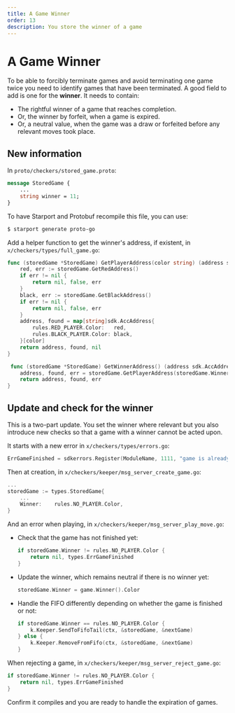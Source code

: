 ```yaml
---
title: A Game Winner
order: 13
description: You store the winner of a game
---
```


# A Game Winner

To be able to forcibly terminate games and avoid terminating one game twice you need to identify games that have been terminated. A good field to add is one for the **winner**. It needs to contain:

* The rightful winner of a game that reaches completion.
* Or, the winner by forfeit, when a game is expired.
* Or, a neutral value, when the game was a draw or forfeited before any relevant moves took place.

## New information

In `proto/checkers/stored_game.proto`:

```protobuf [https://github.com/cosmos/b9-checkers-academy-draft/blob/e50ceaedb52cbbb2e802a1c887657cdc8f52f25b/proto/checkers/stored_game.proto#L19]
message StoredGame {
    ...
    string winner = 11;
}
```

To have Starport and Protobuf recompile this file, you can use:

```sh
$ starport generate proto-go
```

Add a helper function to get the winner's address, if existent, in `x/checkers/types/full_game.go`:

```go [https://github.com/cosmos/b9-checkers-academy-draft/blob/e50ceaedb52cbbb2e802a1c887657cdc8f52f25b/x/checkers/types/full_game.go#L50-L69]
func (storedGame *StoredGame) GetPlayerAddress(color string) (address sdk.AccAddress, found bool, err error) {
    red, err := storedGame.GetRedAddress()
    if err != nil {
        return nil, false, err
    }
    black, err := storedGame.GetBlackAddress()
    if err != nil {
        return nil, false, err
    }
    address, found = map[string]sdk.AccAddress{
        rules.RED_PLAYER.Color:   red,
        rules.BLACK_PLAYER.Color: black,
    }[color]
    return address, found, nil
}

 func (storedGame *StoredGame) GetWinnerAddress() (address sdk.AccAddress, found bool, err error) {
    address, found, err = storedGame.GetPlayerAddress(storedGame.Winner)
    return address, found, err
}
```

## Update and check for the winner

This is a two-part update. You set the winner where relevant but you also introduce new checks so that a game with a winner cannot be acted upon.

It starts with a new error in `x/checkers/types/errors.go`:

```go [https://github.com/cosmos/b9-checkers-academy-draft/blob/e50ceaedb52cbbb2e802a1c887657cdc8f52f25b/x/checkers/types/errors.go#L22]
ErrGameFinished = sdkerrors.Register(ModuleName, 1111, "game is already finished")
```
Then at creation, in `x/checkers/keeper/msg_server_create_game.go`:

```go [https://github.com/cosmos/b9-checkers-academy-draft/blob/e50ceaedb52cbbb2e802a1c887657cdc8f52f25b/x/checkers/keeper/msg_server_create_game.go#L28]
...
storedGame := types.StoredGame{
    ...
    Winner:    rules.NO_PLAYER.Color,
}
```

And an error when playing, in `x/checkers/keeper/msg_server_play_move.go`:

* Check that the game has not finished yet:

    ```go [https://github.com/cosmos/b9-checkers-academy-draft/blob/e50ceaedb52cbbb2e802a1c887657cdc8f52f25b/x/checkers/keeper/msg_server_play_move.go#L23-L25]
    if storedGame.Winner != rules.NO_PLAYER.Color {
        return nil, types.ErrGameFinished
    }
    ```

* Update the winner, which remains neutral if there is no winner yet:

    ```go [https://github.com/cosmos/b9-checkers-academy-draft/blob/e50ceaedb52cbbb2e802a1c887657cdc8f52f25b/x/checkers/keeper/msg_server_play_move.go#L62]
    storedGame.Winner = game.Winner().Color
    ```

* Handle the FIFO differently depending on whether the game is finished or not:

    ```go [https://github.com/cosmos/b9-checkers-academy-draft/blob/e50ceaedb52cbbb2e802a1c887657cdc8f52f25b/x/checkers/keeper/msg_server_play_move.go#L69-L73]
    if storedGame.Winner == rules.NO_PLAYER.Color {
        k.Keeper.SendToFifoTail(ctx, &storedGame, &nextGame)
    } else {
        k.Keeper.RemoveFromFifo(ctx, &storedGame, &nextGame)
    }
    ```

When rejecting a game, in `x/checkers/keeper/msg_server_reject_game.go`:

```go [https://github.com/cosmos/b9-checkers-academy-draft/blob/e50ceaedb52cbbb2e802a1c887657cdc8f52f25b/x/checkers/keeper/msg_server_reject_game.go#L21-L23]
if storedGame.Winner != rules.NO_PLAYER.Color {
    return nil, types.ErrGameFinished
}
```

Confirm it compiles and you are ready to handle the expiration of games.

